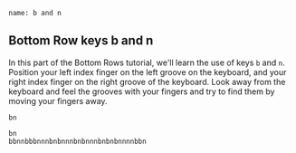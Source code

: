 
```ngMeta
name: b and n
```

## Bottom Row keys b and n

In this part of the Bottom Rows tutorial, we'll learn the use of keys `b` and `n`.
Position your left index finger on the left groove on the keyboard, and your right index finger on the right groove of the keyboard. Look away from the keyboard and feel the grooves with your fingers and try to find them by moving your fingers away.


```trytyping
bn
```

```practicetyping
bn
bbnnbbbnnnbnbnnnbnbnnnbnbnbnnnnbbn
```


